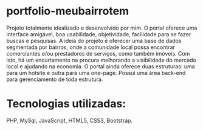 # portfolio-meubairrotem
Projeto totalmente idealizado e desenvolvido por mim. O portal oferece uma interface amigável, boa usabilidade, objetividade, facilidade para se fazer buscas e pesquisas. A ideia do projeto é oferecer uma base de dados segmentada por bairros, onde a comunidade local possa encontrar comerciantes e/ou prestadores de serviços, como também imóveis. Com isto, há um encurtamento na procura melhorando a visibilidade do mercado local e ajudando na economia. O portal ainda oferece duas estruturas: uma para um hotsite e outra para uma one-page. Possui uma área back-end para gerenciamento de toda estrutura.
# Tecnologias utilizadas:
PHP, MySql, JavaScript, HTML5, CSS3, Bootstrap.
